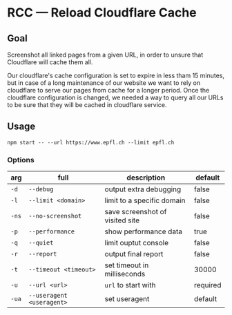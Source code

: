 # RCC — Reload Cloudflare Cache

## Goal

Screenshot all linked pages from a given URL, in order to unsure that Cloudflare
will cache them all.

Our cloudflare's cache configuration is set to expire in less tham 15 minutes,
but in case of a long maintenance of our website we want to rely on cloudflare
to serve our pages from cache for a longer period. Once the cloudflare
configuration is changed, we needed a way to query all our URLs to be sure that
they will be cached in cloudflare service.

## Usage

`npm start -- --url https://www.epfl.ch --limit epfl.ch`

### Options

| arg   | full                      | description                     | default  |
| ----- | ------------------------- | ------------------------------- | -------- |
| `-d`  | `--debug`                 | output extra debugging          | false    |
| `-l`  | `--limit <domain>`        | limit to a specific domain      | false    |
| `-ns` | `--no-screenshot`         | save screenshot of visited site | false    |
| `-p`  | `--performance`           | show performance data           | true     |
| `-q`  | `--quiet`                 | limit ouptut console            | false    |
| `-r`  | `--report`                | output final report             | false    |
| `-t`  | `--timeout <timeout>`     | set timeout in milliseconds     | 30000    |
| `-u`  | `--url <url>`             | `url` to start with             | required |
| `-ua` | `--useragent <useragent>` | set useragent                   | default  |
